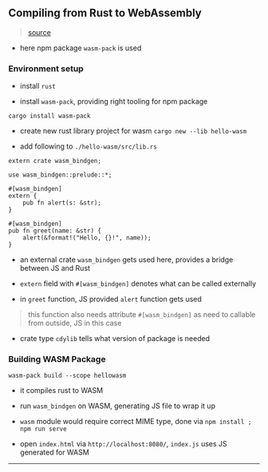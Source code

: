 
## Compiling from Rust to WebAssembly

> [source](https://developer.mozilla.org/en-US/docs/WebAssembly/Rust_to_wasm)

* here npm package `wasm-pack` is used

### Environment setup

* install `rust`

* install `wasm-pack`, providing right tooling for npm package

```
cargo install wasm-pack
```

* create new rust library project for wasm `cargo new --lib hello-wasm`

* add following to `./hello-wasm/src/lib.rs`

```
extern crate wasm_bindgen;

use wasm_bindgen::prelude::*;

#[wasm_bindgen]
extern {
    pub fn alert(s: &str);
}

#[wasm_bindgen]
pub fn greet(name: &str) {
    alert(&format!("Hello, {}!", name));
}
```

* an external crate `wasm_bindgen` gets used here, provides a bridge between JS and Rust

* `extern` field with `#[wasm_bindgen]` denotes what can be called externally

* in `greet` function, JS provided `alert` function gets used

> this function also needs attribute `#[wasm_bindgen]` as need to callable from outside, JS in this case

* crate type `cdylib` tells what version of package is needed


### Building WASM Package

```
wasm-pack build --scope hellowasm
```

* it compiles rust to WASM

* run `wasm_bindgen` on WASM, generating JS file to wrap it up

* `wasm` module would require correct MIME type, done via `npm install ; npm run serve`

* open `index.html` via `http://localhost:8080/`, `index.js` uses JS generated for WASM

---
